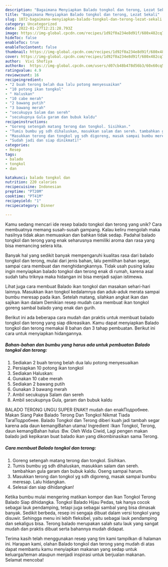 ```yaml
---
description: "Bagaimana Menyiapkan Balado tongkol dan terong, Lezat Sekali"
title: "Bagaimana Menyiapkan Balado tongkol dan terong, Lezat Sekali"
slug: 1072-bagaimana-menyiapkan-balado-tongkol-dan-terong-lezat-sekali
category: Uncategorized
date: 2022-01-27T12:21:28.793Z
image: https://img-global.cpcdn.com/recipes/1d92f0a234e8d91f/680x482cq70/balado-tongkol-dan-terong-foto-resep-utama.jpg
hideToc: false
enableToc: true
enableTocContent: false
thumbnail: https://img-global.cpcdn.com/recipes/1d92f0a234e8d91f/680x482cq70/balado-tongkol-dan-terong-foto-resep-utama.jpg
cover: https://img-global.cpcdn.com/recipes/1d92f0a234e8d91f/680x482cq70/balado-tongkol-dan-terong-foto-resep-utama.jpg
author:  Vivi Shofiya
authorAv:  https://img-global.cpcdn.com/users/d07cb48b478d56b3/60x60cq50/avatar.jpg
ratingvalue: 4.9
reviewcount: 16
recipeingredient:
- "2 buah terong belah dua lalu potong menyesuaikan"
- "10 potong ikan tongkol"
- " Haluskan"
- "10 cabe merah"
- "2 bawang putih"
- "3 bawang merah"
- "secukupya Salam dan sereh"
- "secukupnya Gula garam dan bubuk kaldu"
recipeinstructions:
- "Goreng setengah matang terong dan tongkol. Sisihkan."
- "Tumis bumbu yg sdh dihaluskan, masukkan salam dan sereh. tambahkan gula garam dan bubuk kaldu. Oseng sampai harum."
- "Masukkan terong dan tongkol yg sdh digoreng, masak sampai bumbu meresap. Lalu hidangkan."
- "Sudah jadi dan siap dinikmati!"
categories:
- Resep
tags:
- balado
- tongkol
- dan

katakunci: balado tongkol dan 
nutrition: 220 calories
recipecuisine: Indonesian
preptime: "PT20M"
cooktime: "PT41M"
recipeyield: "1"
recipecategory: Dinner

---
```



Kamu sedang mencari ide resep balado tongkol dan terong yang unik? Cara membuatnya memang susah-susah gampang. Kalau keliru mengolah maka hasilnya tidak akan memuaskan dan bahkan tidak sedap. Padahal balado tongkol dan terong yang enak seharusnya memiliki aroma dan rasa yang bisa memancing selera kita.


Banyak hal yang sedikit banyak mempengaruhi kualitas rasa dari balado tongkol dan terong, mulai dari jenis bahan, lalu pemilihan bahan segar, sampai cara membuat dan menghidangkannya. Tidak usah pusing kalau ingin menyiapkan balado tongkol dan terong enak di rumah, karena asal sudah tahu triknya maka hidangan ini bisa menjadi sajian istimewa.

Lihat juga cara membuat Balado ikan tongkol dan masakan sehari-hari lainnya. Masukkan ikan tongkol kedalamnya dan aduk-aduk merata sampai bumbu meresap pada ikan. Setelah matang, silahkan angkat ikan dan sajikan ikan dalam Demikian resep mudah cara membuat ikan tongkol goreng sambal balado yang enak dan gurih.


Berikut ini ada beberapa cara mudah dan praktis untuk membuat balado tongkol dan terong yang siap dikreasikan. Kamu dapat menyiapkan Balado tongkol dan terong memakai 8 bahan dan 3 tahap pembuatan. Berikut ini cara untuk menyiapkan hidangannya.

<!--inarticleads1-->

##### Bahan-bahan dan bumbu yang harus ada untuk pembuatan Balado tongkol dan terong:

1. Sediakan 2 buah terong belah dua lalu potong menyesuaikan
1. Persiapkan 10 potong ikan tongkol
1. Sediakan  Haluskan:
1. Gunakan 10 cabe merah
1. Sediakan 2 bawang putih
1. Gunakan 3 bawang merah
1. Ambil secukupya Salam dan sereh
1. Ambil secukupnya Gula, garam dan bubuk kaldu


BALADO TERONG UNGU SUPER ENAK‼ mudah dan enakПодробнее. Makan Siang Pake Balado Terong Dan Tongkol Nikmat Tiada TaraПодробнее. Balado Tongkol dan Terong diberi kuah jadi tambah segar karena ada daun kemangiBahan utama/ Ingredient :Ikan Tongkol, Terong, daun kemangiBahan halus :Bw. Oleh Wida Ciwid, Lagi pengen makan balado jadi kepikaran buat balado ikan yang dikombinasikan sama Terong. 

<!--inarticleads2-->

##### Cara membuat Balado tongkol dan terong:

1. Goreng setengah matang terong dan tongkol. Sisihkan.
1. Tumis bumbu yg sdh dihaluskan, masukkan salam dan sereh. tambahkan gula garam dan bubuk kaldu. Oseng sampai harum.
1. Masukkan terong dan tongkol yg sdh digoreng, masak sampai bumbu meresap. Lalu hidangkan.
1. Selesai dan siap dihidangkan!

Ketika bumbu mulai mengering matikan kompor dan Ikan Tongkol Terong Balado Siap dihidangka. Tongkol Balado Hijau Pedas, tak hanya cocok sebagai lauk pendamping, tetapi juga sebagai sambal yang bisa dimasak banyak. Sedikit berbeda, resep ini sengaja dibuat dalam versi tongkol yang disuwir. Sehingga menu ini lebih fleksibel, yaitu sebagai lauk pendamping dan sekaligus bisa. Terong balado merupakan salah satu lauk yang sangat mudah dan praktis dibuat serta bahannya mudah didapat. 

Terima kasih telah menggunakan resep yang tim kami tampilkan di halaman ini. Harapan kami, olahan Balado tongkol dan terong yang mudah di atas dapat membantu kamu menyiapkan makanan yang sedap untuk keluarga/teman ataupun menjadi inspirasi untuk berjualan makanan. Selamat mencoba!

